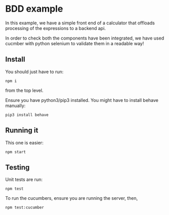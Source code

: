 # BDD example
In this example, we have a simple front end of a calculator that offloads
processing of the expressions to a backend api.

In order to check both the components have been integrated, we have used cucmber
with python selenium to validate them in a readable way!

## Install
You should just have to run:
```
npm i
```
from the top level.

Ensure you have python3/pip3 installed.
You might have to install behave manually:
```
pip3 install behave
```

## Running it
This one is easier:
```
npm start
```

## Testing
Unit tests are run:
```
npm test
```

To run the cucumbers, ensure you are running the server, then,
```
npm test:cucumber
```